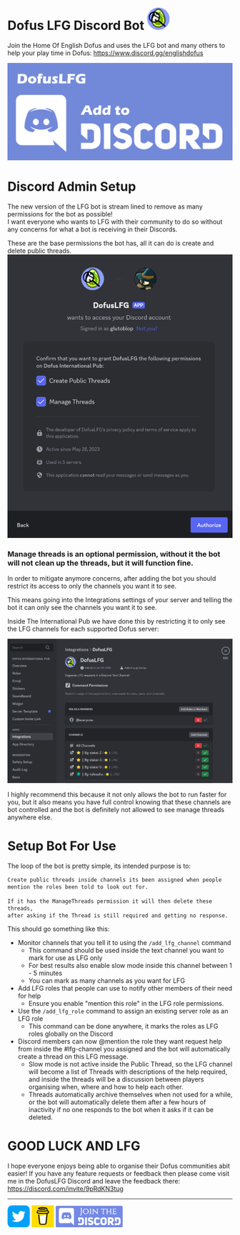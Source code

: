 # Dofus LFG Discord Bot  ﻿<img src="https://raw.githubusercontent.com/Glutoblop/DofusLFGDocs/main/res/Icon/Icon.png" width=50 height=50/>
Join the Home Of English Dofus and uses the LFG bot and many others to help your play time in Dofus: 
https://www.discord.gg/englishdofus

[<img src="https://raw.githubusercontent.com/Glutoblop/DofusLFGDocs/refs/heads/main/res/Icon/add_to_discord.png" width=550>](https://discord.com/oauth2/authorize?client_id=1112419871557431297)

 # Discord Admin Setup
The new version of the LFG bot is stream lined to remove as many permissions for the bot as possible!  
I want everyone who wants to LFG with their community to do so without any concerns for what a bot is receiving in their Discords.  
  
  These are the base permissions the bot has, all it can do is create and delete public threads.
 <img src="https://raw.githubusercontent.com/Glutoblop/DofusLFGDocs/refs/heads/main/res/permissions.png" width=600>

### Manage threads is an optional permission, without it the bot will not clean up the threads, but it will function fine. 

In order to mitigate anymore concerns, after adding the bot you should restrict its access to only the channels you want it to see.

This means going into the Integrations settings of your server and telling the bot it can only see the channels you want it to see. 

Inside The International Pub we have done this by restricting it to only see the LFG channels for each supported Dofus server:

 <img src="https://raw.githubusercontent.com/Glutoblop/DofusLFGDocs/refs/heads/main/res/intergration.png" width=600>
 
I highly recommend this  because it not only allows the bot to run faster for you, but it also means you have full control knowing that these channels are bot controlled and the bot is definitely not allowed to see manage threads anywhere else. 

# Setup Bot For Use

The loop of the bot is pretty simple, its intended purpose is to:
```
Create public threads inside channels its been assigned when people 
mention the roles been told to look out for.

If it has the ManageThreads permission it will then delete these threads, 
after asking if the Thread is still required and getting no response. 
```
This should go something like this: 
* Monitor channels that you tell it to using the `/add_lfg_channel` command
    * This command should be used inside the text channel you want to mark for use as LFG only
    * For best results also enable slow mode inside this channel between 1 - 5 minutes
    * You can mark as many channels as you want for LFG
* Add LFG roles that people can use to notify other members of their need for help
   * Ensure you enable "mention this role" in the LFG role permissions.
* Use the `/add_lfg_role` command to assign an existing server role as an LFG role
    * This command can be done anywhere, it marks the roles as LFG roles globally on the Discord
* Discord members can now @mention the role they want request help from inside the #lfg-channel you assigned and the bot will automatically create a thread on this LFG message.
    * Slow mode is not active inside the Public Thread, so the LFG channel will become a list of Threads with descriptions of the help required, and inside the threads will be a discussion between players organising when, where and how to help each other. 
    * Threads automatically archive themselves when not used for a while, or the bot will automatically delete them after a few hours of inactivity if no one responds to the bot when it asks if it can be deleted. 

# GOOD LUCK AND LFG
I hope everyone enjoys being able to organise their Dofus communities abit easier!
If you have any feature requests or feedback then please come visit me in the DofusLFG Discord and leave the feedback there:
https://discord.com/invite/9pRdKN3tug


--------------------------------------
[<img src="https://raw.githubusercontent.com/Glutoblop/DofusLFGDocs/main/res/Icon/twitter_icon.png" width=50>](https://twitter.com/Glutoblop) [<img src="https://raw.githubusercontent.com/Glutoblop/DofusLFGDocs/main/res/Icon/buy_coffee.png" width=50>](https://www.buymeacoffee.com/glutoblop) [<img src="https://raw.githubusercontent.com/Glutoblop/DofusLFGDocs/main/res/Icon/join_discord.png" width=150>](https://www.discord.gg/englishdofus)

